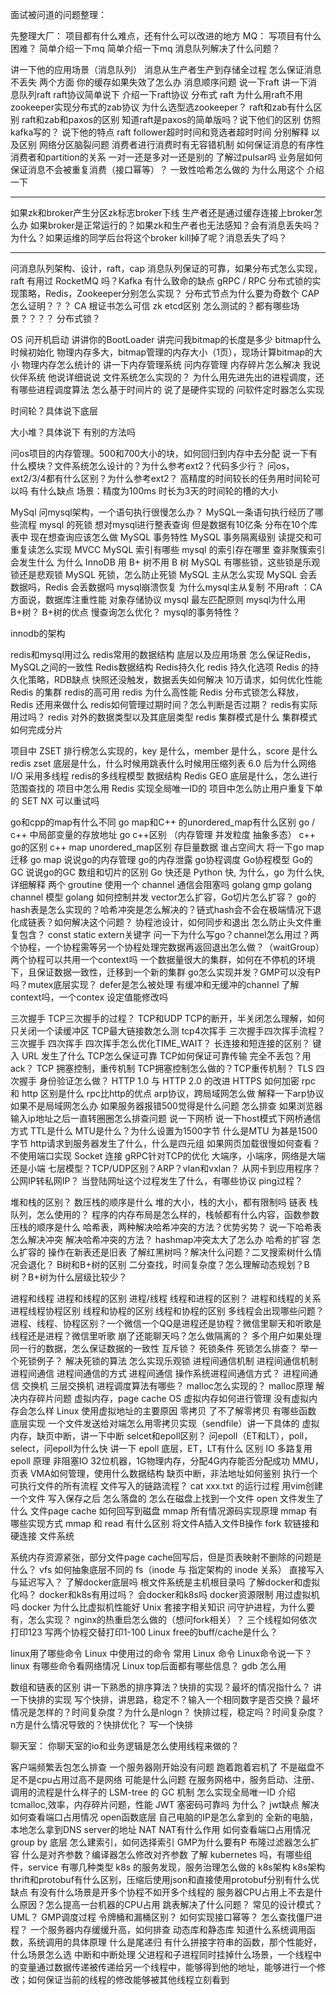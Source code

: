 面试被问道的问题整理：

先整理大厂：
项目都有什么难点，还有什么可以改进的地方
MQ：
写项目有什么困难？
简单介绍一下mq
简单介绍一下mq
消息队列解决了什么问题？



讲一下他的应用场景（消息队列）
消息从生产者生产到存储全过程
怎么保证消息不丢失 两个方面
你的缓存如果失效了怎么办
消息顺序问题
说一下raft
讲一下消息队列raft
raft协议简单说下
介绍一下raft协议
分布式 raft
为什么用raft不用zookeeper实现分布式的zab协议
为什么选型选zookeeper？
raft和zab有什么区别
raft和zab和paxos的区别
知道raft是paxos的简单版吗？说下他们的区别
仿照kafka写的？ 说下他的特点
raft follower超时时间和竞选者超时时间 分别解释 以及区别
网络分区脑裂问题
消费者进行消费时有无容错机制
如何保证消息的有序性
消费者和partition的关系 一对一还是多对一还是别的
了解过pulsar吗
业务层如何保证消息不会被重复消费（接口幂等）？
一致性哈希怎么做的 为什么用这个 介绍一下

------------------------------
如果zk和broker产生分区zk标志broker下线 生产者还是通过缓存连接上broker怎么办  如果broker是正常运行的？如果zk和生产者也无法感知？会有消息丢失吗？为什么？如果运维的同学后台将这个broker kill掉了呢？消息丢失了吗？

---------------------------------

问消息队列架构、设计，raft，cap
消息队列保证的可靠，如果分布式怎么实现，raft
有用过 RocketMQ 吗？Kafka 有什么致命的缺点
gRPC / RPC
分布式锁的实现策略，Redis，Zookeeper分别怎么实现？
分布式节点为什么要为奇数个
CAP怎么证明？？？
CA 根证书怎么可信
zk etcd区别
怎么测试的？都有哪些场景？？？？
分布式锁？



OS
问开机启动 
讲讲你的BootLoader
讲完问我bitmap的长度是多少
bitmap什么时候初始化
物理内存多大，bitmap管理的内存大小（1页），现场计算bitmap的大小
物理内存怎么统计的
讲一下内存管理系统
问内存管理 内存碎片怎么解决 我说伙伴系统 他说详细说说
文件系统怎么实现的？
为什么用先进先出的进程调度，还有哪些进程调度算法
怎么基于时间片的 说了是硬件实现的 问软件定时器怎么实现

时间轮？具体说下底层

大小堆？具体说下 有别的方法吗

问os项目的内存管理。500和700大小的块，如何回归到内存中去分配
说一下有什么模块？文件系统怎么设计的？为什么参考ext2？代码多少行？
问os，ext2/3/4都有什么区别？为什么参考ext2？
高精度的时间较长的任务用时间轮可以吗 有什么缺点
场景：精度为100ms 时长为3天的时间轮的槽的大小













MySql 问mysql架构，一个语句执行很慢怎么办？
MySQL一条语句执行经历了哪些流程
mysql 的死锁
想对mysql进行整表查询 但是数据有10亿条 分布在10个库表中 现在想查询应该怎么做
MySQL 事务特性
MySQL 事务隔离级别
读提交和可重复读怎么实现 MVCC
MySQL 索引有哪些
mysql 的索引存在哪里
查非聚簇索引会发生什么
为什么 InnoDB 用 B+ 树不用 B 树
MySQL 有哪些锁，这些锁是乐观锁还是悲观锁
MySQL 死锁，怎么防止死锁
MySQL 主从怎么实现
MySQL 会丢数据吗，Redis 会丢数据吗
mysql崩溃恢复
为什么mysql主从复制 不用raft ：CA方面说，数据库注重性能
对象存储协议
mysql 最左匹配原则
mysql为什么用B+树？
B+树的优点
慢查询怎么优化？
mysql的事务特性？

innodb的架构



redis和mysql用过么  redis常用的数据结构 底层以及应用场景
怎么保证Redis，MySQL之间的一致性
Redis数据结构
Redis持久化
redis 持久化选项
Redis 的持久化策略，RDB缺点
快照还没触发，数据丢失如何解决
10万请求，如何优化性能
Redis 的集群
redis的高可用
redis 为什么高性能
Redis 分布式锁怎么释放，Redis 还用来做什么
redis如何管理过期时间？怎么判断是否过期？
redis有实际用过吗？
redis 对外的数据类型以及其底层类型
redis 集群模式是什么
集群模式如何完成分片

项目中 ZSET 排行榜怎么实现的，key 是什么，member 是什么，score 是什么
redis zset 底层是什么，什么时候用跳表什么时候用压缩列表
6.0 后为什么网络 I/O 采用多线程
redis的多线程模型 数据结构
Redis GEO 底层是什么，怎么进行范围查找的
项目中怎么用 Redis 实现全局唯一ID的
项目中怎么防止用户重复下单的
SET NX 可以重试吗

go和cpp的map有什么不同
go map和C++ 的unordered_map有什么区别
go / c++ 中局部变量的存放地址
go c++区别 （内存管理 并发粒度 抽象多态）
c++ go的区别
c++ map unordered_map区别 存巨量数据 谁占空间大
将一下go map迁移
go map
说说go的内存管理
go的内存泄露
go协程调度
Go协程模型
Go的GC
说说go的GC
数组和切片的区别
Go 快还是 Python 快, 为什么，go 为什么快,详细解释
两个 groutine 使用一个 channel 通信会阻塞吗
golang gmp
golang channel 模型
golang 如何控制并发
vector怎么扩容，Go切片怎么扩容？
go的hash表是怎么实现的？哈希冲突是怎么解决的？链式hash会不会在极端情况下退化成链表？如何解决这个问题？
协程池设计，如何同步和退出
怎么防止头文件重复包含？
const static extern关键字
问一下为什么写go？channel怎么用过？两个协程，一个协程需等另一个协程处理完数据再返回退出怎么做？（waitGroup）两个协程可以共用一个context吗
一个数据量很大的集群，如何在不停机的环境下，且保证数据一致性，迁移到一个新的集群
go怎么实现并发？GMP可以没有P吗？mutex底层实现？
defer是怎么被处理
有缓冲和无缓冲的channel
了解context吗，一个contex 设定值能修改吗



三次握手
TCP三次握手的过程？
TCP和UDP
TCP的断开，半关闭怎么理解，如何只关闭一个读缓冲区
TCP最大链接数怎么测
tcp4次挥手
三次握手四次挥手流程？
三次握手 四次挥手
四次挥手怎么优化TIME_WAIT？
长连接和短连接的区别？
键入 URL 发生了什么
TCP怎么保证可靠
TCP如何保证可靠传输
完全不丢包？用ack？
TCP 拥塞控制，重传机制
TCP拥塞控制怎么做的？TCP重传机制？
TLS 四次握手
身份验证怎么做？
HTTP 1.0 与 HTTP 2.0 的改进
HTTPS 如何加密
rpc 和 http 区别是什么
rpc比http的优点
arp协议，跨局域网怎么做
解释一下arp协议 如果不是局域网怎么办
如果服务器报错500觉得是什么问题 怎么排查
如果浏览器输入ip地址之后一直转圈圈怎么排查问题
说一下网桥
说一下host模式下网桥通信方式
TTL是什么
MTU是什么？为什么设置为1500字节
什么是MTU  为甚是1500字节
http请求到服务器发生了什么，什么是四元组
如果网页加载很慢如何查看？
不使用端口实现 Socket 连接
gRPC针对TCP的优化
大端序，小端序，网络是大端还是小端
七层模型？TCP/UDP区别？ARP？vlan和vxlan？
从网卡到应用程序？公网IP转私网IP？
当登陆网址这个过程发生了什么，有哪些协议
ping过程？

堆和栈的区别？
数压栈的顺序是什么
堆的大小，栈的大小，都有限制吗
链表 栈 队列，怎么使用的？
程序的内存布局是怎么样的，栈帧都有什么内容，函数参数压栈的顺序是什么
哈希表，两种解决哈希冲突的方法？优势劣势？
说一下哈希表  怎么解决冲突
解决哈希冲突的方法？
hashmap冲突太大了怎么办
哈希的扩容 怎么扩容的 操作在新表还是旧表
了解红黑树吗？解决什么问题？二叉搜索树什么情况会退化？
B树和B+树的区别
二分查找，时间复杂度？怎么理解动态规划？B树？B+树为什么层级比较少？

进程和线程
进程和线程的区别
进程/线程
线程和进程的区别？
进程和线程的关系
进程线程协程区别
线程和协程的区别
线程和协程的区别
多线程会出现哪些问题？
进程、线程、协程区别？一个微信一个QQ是进程还是协程？微信里聊天和听歌是线程还是进程？微信里听歌 崩了还能聊天吗？怎么做隔离的？
多个用户如果处理同一行的数据，怎么保证数据的一致性
互斥锁？
死锁条件
死锁怎么排查？
举一个死锁例子？
解决死锁的算法
怎么实现乐观锁
进程间通信机制
进程间通信机制
进程间通信
进程间通信的方式
进程间通信
操作系统进程间通信方式？
进程间通信
交换机
三层交换机
进程调度算法有哪些？
malloc怎么实现的？
malloc原理
解决内存碎片问题
虚拟内存，page cache
OS 虚拟内存如何进行管理
没有虚拟内存会怎么样
Linux 使用虚拟地址的主要原因
零拷贝
了不了解零拷贝 有哪些函数 底层实现
一个文件发送给对端怎么用零拷贝实现（sendfile）讲一下具体的
虚拟内存，缺页中断，讲一下中断
selcet和epoll区别？
问epoll（ET和LT），poll，select，问epoll为什么快
讲一下 epoll 底层，ET，LT有什么 区别
IO 多路复用
epoll 原理
非阻塞IO
32位机器，1G物理内存，分配4G内存能否分配成功
 MMU，页表
 VMA如何管理，使用什么数据结构
 缺页中断，非法地址如何鉴别
 执行一个可执行文件的所有流程
文件写入的链路流程？
cat xxx.txt 的运行过程
用vim创建一个文件 写入保存之后 怎么落盘的
怎么在磁盘上找到一个文件
open 文件发生了什么
文件page cache 如何回写到磁盘
mmap 所有情况源码实现原理
mmap 有哪些实现方式
mmap 和 read 有什么区别
将文件A插入文件B操作
fork
软链接和硬连接
文件系统

系统内存资源紧张，部分文件page cache回写后，但是页表映射不删除的问题是什么？
vfs 如何抽象底层不同的 fs（inode 与 指定架构的 inode 关系）
直接写入与延迟写入？
了解docker底层吗   根文件系统是主机根目录吗
了解docker和虚拟化吗？
docker和k8s有用过吗？
会docker和k8s吗
docker资源限制
用过虚拟机吗
docker 为什么比虚拟机性能好
Unix 套接字相关知识
问守护进程，为什么要有，怎么实现？
nginx的热重启怎么做的（想问fork相关）？
三个线程如何依次打印123
写两个协程交替打印1-100
Linux free的buff/cache是什么？

linux用了哪些命令
Linux 中使用过的命令
常用 Linux 命令
Linux命令说一下？
linux 有哪些命令看网络情况
Linux top后面都有哪些信息？
gdb 怎么用

数组和链表的区别
讲一下熟悉的排序算法？快排的实现？最坏的情况指什么？
讲一下快排的实现
写个快排，讲思路，稳定不？输入一个相同数字是否交换？最坏情况是怎样的？时间复杂度？为什么是nlogn？
快排过程，稳定吗？时间复杂度？n方是什么情况导致的？快排优化？
写一个快排


聊天室：
你聊天室的io和业务逻辑是怎么使用线程来做的？

客户端频繁丢包怎么排查
一个服务器刚开始没有问题 跑着跑着宕机了 不是磁盘不足不是cpu占用过高不是网络  可能是什么问题
在服务网格中，服务启动、注册、调用的流程是什么样子的
LSM-tree 的 GC 机制
怎么实现全局唯一ID
介绍tcmalloc,效率，内存碎片问题，性能
JWT 塞密码可靠吗 为什么？
jwt缺点 解决
如何查看端口占用情况
open函数底层
自己电脑的IP是怎么拿到的
全新的电脑，本地怎么拿到DNS server的地址
NAT
NAT有什么作用
如何查看端口占用情况
group by 底层
怎么建索引，如何选择索引
GMP为什么要有P
布隆过滤器怎么扩容
什么是对齐参数？编译器怎么修改对齐参数
了解 kubernetes 吗，有哪些组件，service 有哪几种类型
k8s 的服务发现，服务治理怎么做的
k8s架构
k8s架构
thrift和protobuf有什么区别，压缩后使用json和直接使用protobuf分别有什么优缺点
有没有什么场景是开多个协程不如开多个线程的
服务器CPU占用上不去是什么原因？怎么提高一台机器的CPU占用
跳表解决了什么问题？
常见的设计模式？UML？
GMP调度过程
令牌桶和漏桶区别？
如何实现接口幂等？
怎么查找僵尸进程？
一个服务器内存缓缓升高，如何排查
动态库和静态库
知道什么系统调用函数，系统调用的具体原理
什么是尾递归
有什么拼接字符串的函数，那个性能好，什么场景怎么选
中断和中断处理
父进程和子进程同时挂掉什么场景，一个线程中的变量通过数据传递被传递给另一个线程中，能够得到他的地址，能够进行一个修改；如何保证当前的线程的修改能够被其他线程立刻看到


